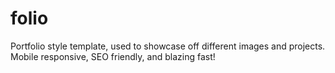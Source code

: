 # folio
Portfolio style template, used to showcase off different images and projects. Mobile responsive, SEO friendly, and blazing fast!
